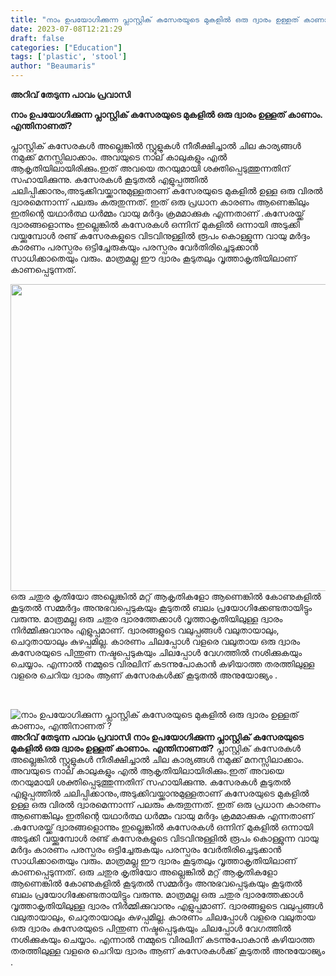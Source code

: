 ```yaml
---
title: "നാം ഉപയോഗിക്കുന്ന പ്ലാസ്റ്റിക് കസേരയുടെ മുകളിൽ ഒരു ദ്വാരം ഉള്ളത് കാണാം, എന്തിനാണത് ?"
date: 2023-07-08T12:21:29
draft: false
categories: ["Education"]
tags: ['plastic', 'stool']
author: "Beaumaris"
---
```


<strong>അറിവ് തേടുന്ന പാവം പ്രവാസി</strong>

<strong>നാം ഉപയോഗിക്കുന്ന പ്ലാസ്റ്റിക് കസേരയുടെ മുകളിൽ ഒരു ദ്വാരം ഉള്ളത് കാണാം. എന്തിനാണത്?</strong>

പ്ലാസ്റ്റിക് കസേരകൾ അല്ലെങ്കിൽ സ്റ്റൂളുകൾ നീരീക്ഷിച്ചാൽ ചില കാര്യങ്ങൾ നമുക്ക് മനസ്സിലാക്കാം. അവയുടെ നാല് കാലുകളും എൽ ആകൃതിയിലായിരിക്കും.ഇത് അവയെ തറയുമായി ശക്തിപ്പെടുത്തുന്നതിന് സഹായിക്കുന്നു. കസേരകൾ കൂടുതൽ എളുപ്പത്തിൽ ചലിപ്പിക്കാനും,അടുക്കിവയ്ക്കാനുമുള്ളതാണ് കസേരയുടെ മുകളിൽ ഉള്ള ഒരു വിരൽ ദ്വാരമെന്നാന്ന് പലരും കരുതുന്നത്. ഇത് ഒരു പ്രധാന കാരണം ആണെങ്കിലും ഇതിന്റെ യഥാർത്ഥ ധർമ്മം വായു മർദ്ദം ക്രമമാക്കുക എന്നതാണ് .കസേരയ്ക്ക് ദ്വാരങ്ങളൊന്നും ഇല്ലെങ്കിൽ കസേരകൾ ഒന്നിന് മുകളിൽ ഒന്നായി അടുക്കി വയ്ക്കുമ്പോൾ രണ്ട് കസേരകളുടെ വിടവിനുള്ളിൽ രൂപം കൊള്ളുന്ന വായു മർദ്ദം കാരണം പരസ്പരം ഒട്ടിച്ചേരുകയും പരസ്പരം വേർതിരിച്ചെടുക്കാൻ സാധിക്കാതെയും വരും. മാത്രമല്ല ഈ ദ്വാരം കൂടുതലും വൃത്താകൃതിയിലാണ് കാണപ്പെടുന്നത്.

<a href="https://cdn.boolokam.com/articles/2023/07/fwfggggg-1.jpg"><img class="size-full wp-image-402368 aligncenter" src="https://cdn.boolokam.com/articles/2023/07/fwfggggg-1.jpg" alt="" width="720" height="491" /></a>ഒരു ചതുര കൃതിയോ അല്ലെങ്കിൽ മറ്റ് ആകൃതികളോ ആണെങ്കിൽ കോണുകളിൽ കൂടുതൽ സമ്മർദ്ദം അനുഭവപ്പെടുകയും കൂടുതൽ ബലം പ്രയോഗിക്കേണ്ടതായിട്ടും വരുന്നു. മാത്രമല്ല ഒരു ചതുര ദ്വാരത്തേക്കാൾ വൃത്താകൃതിയിലുള്ള ദ്വാരം നിർമ്മിക്കുവാനും എളുപ്പമാണ്. ദ്വാരങ്ങളുടെ വലുപ്പങ്ങൾ വലുതായാലും, ചെറുതായാലും കുഴപ്പമില്ല. കാരണം ചിലപ്പോൾ വളരെ വലുതായ ഒരു ദ്വാരം കസേരയുടെ പിന്തുണ നഷ്ടപ്പെടുകയും ചിലപ്പോൾ വേഗത്തിൽ നശിക്കുകയും ചെയ്യാം. എന്നാൽ നമ്മുടെ വിരലിന് കടന്നുപോകാൻ കഴിയാത്ത തരത്തിലുള്ള വളരെ ചെറിയ ദ്വാരം ആണ് കസേരകൾക്ക് കൂടുതൽ അനുയോജ്യം .

&nbsp;


![നാം ഉപയോഗിക്കുന്ന പ്ലാസ്റ്റിക് കസേരയുടെ മുകളിൽ ഒരു ദ്വാരം ഉള്ളത് കാണാം, എന്തിനാണത് ?](https://cdn.boolokam.com/articles/2023/07/fwfggggg-1.jpg)**അറിവ് തേടുന്ന പാവം പ്രവാസി** **നാം ഉപയോഗിക്കുന്ന പ്ലാസ്റ്റിക് കസേരയുടെ മുകളിൽ ഒരു ദ്വാരം ഉള്ളത് കാണാം. എന്തിനാണത്?** പ്ലാസ്റ്റിക് കസേരകൾ അല്ലെങ്കിൽ സ്റ്റൂളുകൾ നീരീക്ഷിച്ചാൽ ചില കാര്യങ്ങൾ നമുക്ക് മനസ്സിലാക്കാം. അവയുടെ നാല് കാലുകളും എൽ ആകൃതിയിലായിരിക്കും.ഇത് അവയെ തറയുമായി ശക്തിപ്പെടുത്തുന്നതിന് സഹായിക്കുന്നു. കസേരകൾ കൂടുതൽ എളുപ്പത്തിൽ ചലിപ്പിക്കാനും,അടുക്കിവയ്ക്കാനുമുള്ളതാണ് കസേരയുടെ മുകളിൽ ഉള്ള ഒരു വിരൽ ദ്വാരമെന്നാന്ന് പലരും കരുതുന്നത്. ഇത് ഒരു പ്രധാന കാരണം ആണെങ്കിലും ഇതിന്റെ യഥാർത്ഥ ധർമ്മം വായു മർദ്ദം ക്രമമാക്കുക എന്നതാണ് .കസേരയ്ക്ക് ദ്വാരങ്ങളൊന്നും ഇല്ലെങ്കിൽ കസേരകൾ ഒന്നിന് മുകളിൽ ഒന്നായി അടുക്കി വയ്ക്കുമ്പോൾ രണ്ട് കസേരകളുടെ വിടവിനുള്ളിൽ രൂപം കൊള്ളുന്ന വായു മർദ്ദം കാരണം പരസ്പരം ഒട്ടിച്ചേരുകയും പരസ്പരം വേർതിരിച്ചെടുക്കാൻ സാധിക്കാതെയും വരും. മാത്രമല്ല ഈ ദ്വാരം കൂടുതലും വൃത്താകൃതിയിലാണ് കാണപ്പെടുന്നത്. [](https://cdn.boolokam.com/articles/2023/07/fwfggggg-1.jpg)ഒരു ചതുര കൃതിയോ അല്ലെങ്കിൽ മറ്റ് ആകൃതികളോ ആണെങ്കിൽ കോണുകളിൽ കൂടുതൽ സമ്മർദ്ദം അനുഭവപ്പെടുകയും കൂടുതൽ ബലം പ്രയോഗിക്കേണ്ടതായിട്ടും വരുന്നു. മാത്രമല്ല ഒരു ചതുര ദ്വാരത്തേക്കാൾ വൃത്താകൃതിയിലുള്ള ദ്വാരം നിർമ്മിക്കുവാനും എളുപ്പമാണ്. ദ്വാരങ്ങളുടെ വലുപ്പങ്ങൾ വലുതായാലും, ചെറുതായാലും കുഴപ്പമില്ല. കാരണം ചിലപ്പോൾ വളരെ വലുതായ ഒരു ദ്വാരം കസേരയുടെ പിന്തുണ നഷ്ടപ്പെടുകയും ചിലപ്പോൾ വേഗത്തിൽ നശിക്കുകയും ചെയ്യാം. എന്നാൽ നമ്മുടെ വിരലിന് കടന്നുപോകാൻ കഴിയാത്ത തരത്തിലുള്ള വളരെ ചെറിയ ദ്വാരം ആണ് കസേരകൾക്ക് കൂടുതൽ അനുയോജ്യം . 
